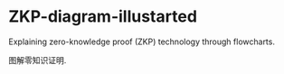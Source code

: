 # ZKP-diagram-illustarted
Explaining zero-knowledge proof (ZKP) technology through flowcharts.

图解零知识证明.
